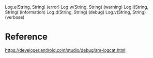 Log.e(String, String) (error)
Log.w(String, String) (warning)
Log.i(String, String) (information)
Log.d(String, String) (debug)
Log.v(String, String) (verbose)

# Reference
https://developer.android.com/studio/debug/am-logcat.html
